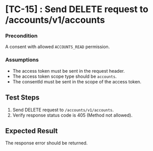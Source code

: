 # [TC-15] : Send DELETE request to /accounts/v1/accounts

### Precondition

A consent with allowed `ACCOUNTS_READ` permission.

### Assumptions

* The access token must be sent in the request header.
* The access token scope type should be `accounts`.
* The consentId must be sent in the scope of the access token.

## Test Steps

1. Send DELETE request to `/accounts/v1/accounts`.
2. Verify response status code is 405 (Method not allowed).

## Expected Result

The response error should be returned.